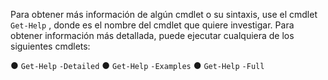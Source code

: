 Para obtener más información de algún cmdlet o su sintaxis, use el cmdlet `Get-Help` *<cmdlet name>*, donde *<cmdlet name>* es el nombre del cmdlet que quiere investigar. Para obtener información más detallada, puede ejecutar cualquiera de los siguientes cmdlets:

 ● `Get-Help` *<cmdlet name>* `-Detailed`
 ● `Get-Help` *<cmdlet name>* `-Examples`
 ● `Get-Help` *<cmdlet name>* `-Full`


<!--HONumber=Apr16_HO1-->


